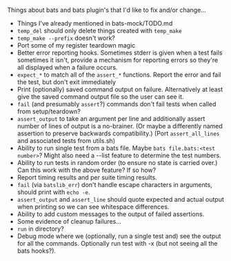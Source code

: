 Things about bats and bats plugin's that I'd like to fix and/or change...

* Things I've already mentioned in bats-mock/TODO.md
* `temp_del` should only delete things created with `temp_make`
* `temp_make --prefix` doesn't work?
* Port some of my register teardown magic
* Better error reporting hooks.  Sometimes stderr is given when a test fails sometimes it isn't, provide a mechanism for reporting errors so they're all displayed when a failure occurs.
* `expect_*` to match all of the `assert_*` functions.  Report the error and fail the test, but don't exit immediately
* Print (optionally) saved command output on failure.  Alternatively at least give the saved command output file so the user can see it.
* `fail` (and presumably `assert`?) commands don't fail tests when called from setup/teardown?
* `assert_output` to take an argument per line and additionally assert number of lines of output is a no-brainer.  (Or maybe a differently named assertion to preserve backwards compatibility.)  (Port `assert_all_lines` and associated tests from utils.sh)
* Ability to run single test from a bats file.  Maybe `bats file.bats:<test number>`?  Might also need a --list feature to determine the test numbers.
* Ability to run tests in random order (to ensure no state is carried over.)  Can this work with the above feature?  If so how?
* Report timing results and per suite timing results.
* `fail` (via `batslib_err`) don't handle escape characters in arguments, should print with `echo -e`.
* `assert_output` and `assert_line` should quote expected and actual output when printing so we can see whitespace differences.
* Ability to add custom messages to the output of failed assertions.
* Some evidence of cleanup failures...
* `run` in directory?
* Debug mode where we (optionally, run a single test and) see the output for all the commands.  Optionally run test with -x (but not seeing all the bats hooks?).
